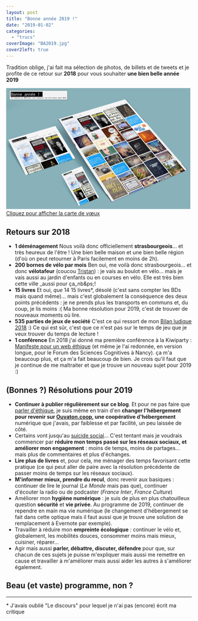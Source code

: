 ```yaml
---
layout: post
title: "Bonne année 2019 !"
date: "2019-01-02"
categories: 
  - "trucs"
coverImage: "BA2019.jpg"
cover2left: true
---
```


Tradition oblige, j'ai fait ma sélection de photos, de billets et de tweets et je profite de ce retour sur **2018** pour vous souhaiter **une bien belle année 2019**

<div class="caption center"><a href="https://www.6x8.org/voeux2019/">
	<img title="Afficher la carte de vœux (nouvelle fenêtre)" width="500" src="/images/2019/01/BA2019.jpg" alt=""><br />
	Cliquez pour afficher la carte de vœux
</a></div>

## Retours sur 2018

- **1 déménagement** Nous voilà donc officiellement **strasbourgeois**... et très heureux de l'être ! Une bien belle maison et une bien belle région (d'où on peut retourner à Paris facilement en moins de 2h).
- **200 bornes de vélo par mois** Ben oui, me voilà donc strasbourgeois... et donc **vélotafeur** (coucou [Tristan](https://standblog.org/blog/post/2019/01/02/Bilan-de-velotaf-en-2018&pub=0#pr)) : je vais au boulot en vélo... mais je vais aussi au jardin d'enfants ou en courses en vélo. Elle est très bien cette ville _aussi pour ça_nb&ps;!
- **15 livres** Et oui, _que_ 14 15 livres\*, désolé (c'est sans compter les BDs mais quand même)... mais c'est globalement la conséquence des deux points précédents : je ne prends plus les transports en communs et, du coup, je lis moins :( Ma bonne résolution pour 2019, c'est de trouver de nouveaux moments où lire.
- **535 parties de jeux de société** C'est ce qui ressort de mon [Bilan ludique 2018](https://www.6x8.org/2019/01/bilan-ludique-de-2018/) :) Ce qui est sûr, c'est que ce n'est pas sur le temps de jeu que je veux trouver du temps de lecture !
- **1 conférence** En 2018 j'ai donné ma première conférence à la Kiwiparty : [Manifeste pour un web éthique](https://www.6x8.org/2018/06/manifeste-pour-un-web-ethique/) (et même je l'ai redonnée, en version longue, pour le Forum des Sciences Cognitives à Nancy). ça m'a beaucoup plus, et ça m'a fait beaucoup de bien. Je crois qu'il faut que je continue de me maltraiter et que je trouve un nouveau sujet pour 2019 :)

## (Bonnes ?) Résolutions pour 2019

- **Continuer à publier régulièrement sur ce blog**. Et pour ne pas faire que [parler d'éthique](https://www.6x8.org/2018/06/manifeste-pour-un-web-ethique/), je suis même en train d'en **changer l'hébergement pour revenir sur [Ouvaton.coop](https://ouvaton.coop/), une coopérative d'hébergement** numérique que j'avais, par faiblesse et par facilité, un peu laissée de côté.
- Certains vont jusqu'au [suicide social](https://page42.org/suicide-social/)... C'est tentant mais je voudrais commencer par **réduire mon temps passé sur les réseaux sociaux, et améliorer mon engagement** : moins de temps, moins de partages... mais plus de commentaires et plus d'échanges.
- **Lire plus de livres** et, pour cela, me ménager des temps favorisant cette pratique (ce qui peut aller de paire avec la résolution précédente de passer moins de temps sur les réseaux sociaux).
- **M'informer mieux, prendre du recul**, donc revenir aux basiques : continuer de lire le journal (_Le Monde_ mais pas que), continuer d'écouter la radio ou de podcaster (_France Inter_, _France Culture_)
- Améliorer mon **hygiène numérique** : je suis de plus en plus chatouilleux question **sécurité** et **vie privée**. Au programme de 2019, continuer de rependre en main ma vie numérique (le changement d'hébergement se fait dans cette optique mais il faut aussi que je trouve une solution de remplacement à Evernote par exemple).
- Travailler à réduire mon **empreinte écologique** : continuer le vélo et, globalement, les mobilités douces, consommer moins mais mieux, cuisiner, réparer...
- Agir mais aussi **parler, débattre, discuter, défendre** pour que, sur chacun de ces sujets je puisse m'expliquer mais aussi me remettre en cause et travailler à m'améliorer mais aussi aider les autres à s'améliorer également.

## Beau (et vaste) programme, non ?

* * *

\* J'avais oublié "Le discours" pour lequel je n'ai pas (encore) écrit ma critique
